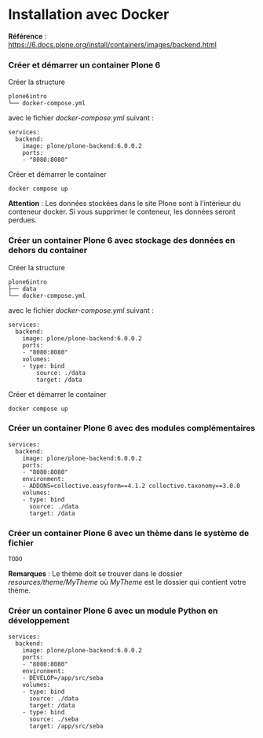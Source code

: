 Installation avec Docker
========================

**Référence** : <https://6.docs.plone.org/install/containers/images/backend.html>

### Créer et démarrer un container Plone 6

Créer la structure

    plone6intro
    └── docker-compose.yml

avec le fichier *docker-compose.yml* suivant :

    services:
      backend:
        image: plone/plone-backend:6.0.0.2
        ports:
        - "8080:8080"

Créer et démarrer le container

    docker compose up

**Attention** : Les données stockées dans le site Plone sont à l’intérieur du conteneur docker. Si vous supprimer le conteneur, les données seront perdues.

### Créer un container Plone 6 avec stockage des données en dehors du container

Créer la structure

    plone6intro
    ├── data
    └── docker-compose.yml

avec le fichier *docker-compose.yml* suivant :

    services:
      backend:
        image: plone/plone-backend:6.0.0.2
        ports:
        - "8080:8080"
        volumes:
        - type: bind
            source: ./data
            target: /data

Créer et démarrer le container

    docker compose up

### Créer un container Plone 6 avec des modules complémentaires

    services:
      backend:
        image: plone/plone-backend:6.0.0.2
        ports:
        - "8080:8080"
        environment:
        - ADDONS=collective.easyform==4.1.2 collective.taxonomy==3.0.0
        volumes:
        - type: bind
          source: ./data
          target: /data

### Créer un container Plone 6 avec un thème dans le système de fichier

    TODO

**Remarques** : Le thème doit se trouver dans le dossier *resources/theme/MyTheme* où *MyTheme* est le dossier qui contient votre thème.

### Créer un container Plone 6 avec un module Python en développement

    services:
      backend:
        image: plone/plone-backend:6.0.0.2
        ports:
        - "8080:8080"
        environment:
        - DEVELOP=/app/src/seba
        volumes:
        - type: bind
          source: ./data
          target: /data
        - type: bind
          source: ./seba
          target: /app/src/seba
